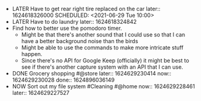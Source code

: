 - LATER Have to get rear right tire replaced on the car
  later:: 1624618326000
  SCHEDULED: <2021-06-29 Tue 10:00>
- LATER Have to do laundry
  later:: 1624618324842
- Find how to better use the pomodoro timer.
	- Might be that there's another sound that I could use so that I can have a better background noise than the birds
	- Might be able to use the commands to make more intricate stuff happen.
	- Since there's no API for Google Keep (officially) it might be best to see if there's another capture system with an API that I can use.
- DONE Grocery shopping #@store
  later:: 1624629230414
  now:: 1624629230028
  done:: 1624896036149
- NOW Sort out my file system #Cleaning #@home
  now:: 1624629228461
  later:: 1624629227527